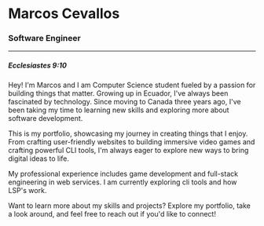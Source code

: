 # Marcos Cevallos

### Software Engineer

---

##### Ecclesiastes 9:10

Hey! I'm Marcos and I am Computer Science student fueled by a passion for building things that matter. Growing up in Ecuador, I've always been fascinated by technology. Since moving to Canada three years ago, I've been taking my time to learning new skills and exploring more about software development.

This is my portfolio, showcasing my journey in creating things that I enjoy. From crafting user-friendly websites to building immersive video games and crafting powerful CLI tools, I'm always eager to explore new ways to bring digital ideas to life.

My professional experience includes game development and full-stack engineering in web services. I am currently exploring cli tools and how LSP's work.

Want to learn more about my skills and projects? Explore my portfolio, take a look around, and feel free to reach out if you'd like to connect!
